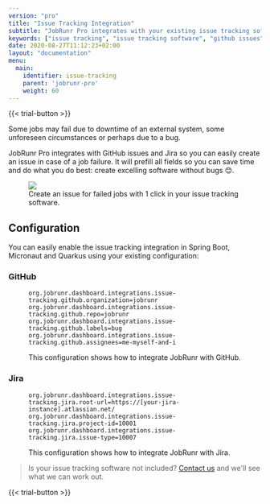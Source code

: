 ```yaml
---
version: "pro"
title: "Issue Tracking Integration"
subtitle: "JobRunr Pro integrates with your existing issue tracking software so your developer can save time and do what they do best"
keywords: ["issue tracking", "issue tracking software", "github issues", "jira issues", "job failure", "issue tracking system", "jira issue tracking", "best issue tracking software", "jira issue tracking system", "it issue tracking software", "github bug tracking", "jira bug tracking", "issue tracking in jira", "jira and github issues", "jira to github issues", "github issue time tracking"]
date: 2020-08-27T11:12:23+02:00
layout: "documentation"
menu: 
  main: 
    identifier: issue-tracking
    parent: 'jobrunr-pro'
    weight: 60
---
```

{{< trial-button >}}

Some jobs may fail due to downtime of an external system, some unforeseen circumstances or perhaps due to a bug.

JobRunr Pro integrates with GitHub issues and Jira so you can easily create an issue in case of a job failure. It will prefill all fields so you can save time and do what you do best: create excelling software without bugs 😊.


<figure>
<img src="/documentation/jobrunr-pro-issue-tracking-integration.png" class="kg-image">
<figcaption>Create an issue for failed jobs with 1 click in your issue tracking software.</figcaption>
</figure>


## Configuration
You can easily enable the issue tracking integration in Spring Boot, Micronaut and Quarkus using your existing configuration:

### GitHub
<figure>

```
org.jobrunr.dashboard.integrations.issue-tracking.github.organization=jobrunr
org.jobrunr.dashboard.integrations.issue-tracking.github.repo=jobrunr
org.jobrunr.dashboard.integrations.issue-tracking.github.labels=bug
org.jobrunr.dashboard.integrations.issue-tracking.github.assignees=me-myself-and-i
```
<figcaption>This configuration shows how to integrate JobRunr with GitHub.</figcaption>
</figure>

### Jira
<figure>

```
org.jobrunr.dashboard.integrations.issue-tracking.jira.root-url=https://[your-jira-instance].atlassian.net/
org.jobrunr.dashboard.integrations.issue-tracking.jira.project-id=10001
org.jobrunr.dashboard.integrations.issue-tracking.jira.issue-type=10007
```
<figcaption>This configuration shows how to integrate JobRunr with Jira.</figcaption>
</figure>


> Is your issue tracking software not included? [Contact us](/en/contact) and we'll see what we can work out.

{{< trial-button >}}